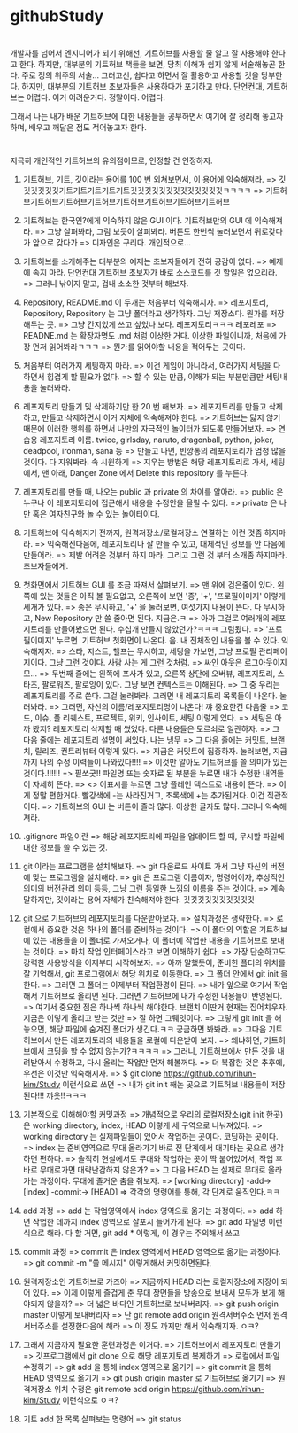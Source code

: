 # githubStudy

#
개발자를 넘어서 엔지니어가 되기 위해선, 기트허브를 사용할 줄 알고 잘 사용해야 한다고 한다.
하지만, 대부분의 기트허브 책들을 보면, 당최 이해가 쉽지 않게 서술해놓곤 한다.
주로 정의 위주의 서술... 그러고선, 쉽다고 하면서 잘 활용하고 사용할 것을 당부한다.
하지만, 대부분의 기트허브 초보자들은 사용하다가 포기하고 만다.
단언컨대, 기트허브는 어렵다. 이거 어려운거다. 정말이다. 어렵다.

그래서 나는 내가 배운 기트허브에 대한 내용들을 공부하면서 여기에 잘 정리해 놓고자 하며,
배우고 깨달은 점도 적어놓고자 한다.

#
지극히 개인적인 기트허브의 유의점이므로, 인정할 건 인정하자.

1. 기트허브, 기트, 깃이라는 용어를 100 번 외쳐보면서, 이 용어에 익숙해져라.
=> 깃깃깃깃깃깃기트기트기트기트기트깃깃깃깃깃깃깃깃깃깃깃깃깃ㅋㅋㅋㅋ
=> 기트허브기트허브기트허브기트허브기트허브기트허브기트허브기트허브

2. 기트허브는 한국인?에게 익숙하지 않은 GUI 이다. 기트허브만의 GUI 에 익숙해져라.
=> 그냥 살펴봐라, 그림 보듯이 살펴봐라. 버튼도 한번씩 눌러보면서 뒤로갖다가 앞으로 갖다가
=> 디자인은 구리다. 개인적으로...

3. 기트허브를 소개해주는 대부분의 예제는 초보자들에게 전혀 공감이 없다.
=> 예제에 속지 마라. 단언컨대 기트허브 초보자가 바로 소스코드를 깃 할일은 없으리라.
=> 그러니 낚이지 말고, 겁내 소소한 것부터 해보자.

4. Repository, README.md 이 두개는 처음부터 익숙해지자.
=> 레포지토리, Repository, Repository 는 그냥 폴더라고 생각하자. 그냥 저장소다. 뭔가를 저장해두는 곳.
=> 그냥 간지있게 쓰고 싶었나 보다. 레포지토리ㅋㅋㅋ 레포레포
=> READNE.md 는 확장자명도 .md 처럼 이상한 거다. 이상한 파일이니까, 처음에 가장 먼저 읽어봐라ㅋㅋㅋ
=> 뭔가를 읽어야할 내용을 적어두는 곳이다.

5. 처음부터 여러가지 세팅하지 마라.
=> 이건 게임이 아니라서, 여러가지 세팅을 다 하면서 힘겹게 할 필요가 없다.
=> 할 수 있는 만큼, 이해가 되는 부분만큼만 세팅내용을 눌러봐라.

6. 레포지토리 만들기 및 삭제하기만 한 20 번 해보자.
=> 레포지토리를 만들고 삭제하고, 만들고 삭제하면서 이거 자체에 익숙해져야 한다.
=> 기트허브는 닳지 않기 때문에 이러한 행위를 하면서 나만의 자극적인 놀이터가 되도록 만들어보자.
=> 연습용 레포지토리 이름. twice, girlsday, naruto, dragonball, python, joker, deadpool, ironman, sana 등
=> 만들고 나면, 빈깡통의 레포지토리가 엄청 많을 것이다. 다 지워봐라. 속 시원하게
=> 지우는 방법은 해당 레포지토리로 가서, 세팅에서, 맨 아래, Danger Zone 에서 Delete this repository 를 누른다.

7. 레포지토리를 만들 때, 나오는 public 과 private 의 차이를 알아라.
=> public 은 누구나 이 레포지토리에 접근해서 내용을 수정안을 올릴 수 있다.
=> private 은 나만 혹은 여자친구와 놀 수 있는 놀이터이다.

8. 기트허브에 익숙해지기 전까지, 원격저장소/로컬저장소 연결하는 이런 것좀 하지마라.
=> 익숙해진다음에, 레포지토리나 잘 만들 수 있고, 대체적인 정보를 안 다음에 만들어라.
=> 제발 어려운 것부터 하지 마라. 그리고 그런 것 부터 소개좀 하지마라. 초보자들에게.

9. 첫화면에서 기트허브 GUI 를 조금 따져서 살펴보기.
=> 맨 위에 검은줄이 있다. 왼쪽에 있는 것들은 아직 볼 필요없고, 오른쪽에 보면 '종', '+', '프로필이미지' 이렇게 세개가 있다.
=> 종은 무시하고, '+' 을 눌러보면, 여섯가지 내용이 뜬다. 다 무시하고, New Repository 만 쓸 줄아면 된다. 지금은.ㅋ
=> 아까 그걸로 여러개의 레포지토리를 만들어봤으면 된다. 수십개 만들지 않았던가?ㅋㅋㅋ 그럼됬다.
=> '프로필이미지' 누르면  기트허브 첫화면이 나온다. 음. 내 전체적인 내용을 볼 수 있다. 익숙해지자.
=> 스타, 지스트, 헬프는 무시하고, 세팅을 가보면, 그냥 프로필 관리페이지이다. 그냥 그런 것이다. 사람 사는 게 그런 것처럼.
=> 싸인 아웃은 로그아웃이지 모...
=> 두번째 줄에는 왼쪽에 프사가 있고, 오른쪽 상단에 오버뷰, 레포지토리, 스타즈, 팔로워즈, 팔로잉이 있다. 그냥 보면 컨텍스트는 이해된다.
=> 그 중 우리는 레포지토리를 주로 쓴다. 그걸 눌러봐라. 그러면 내 레포지토리 목록들이 나온다. 눌러봐라.
=> 그러면, 자신의 이름/레포지토리명이 나온다! 꺄 중요한건 다음줄
=> 코드, 이슈, 풀 리퀘스트, 프로젝트, 위키, 인사이트, 세팅 이렇게 있다.
=> 세팅은 아까 봤지? 레포지토리 삭제할 때 썼었다. 다른 내용들은 모르쇠로 일관하자.
=> 그 다음 줄에는 레포지토리 설명이 써있다. 나는 냉무
=> 그 다음 줄에는 커밋트, 브랜치, 릴리즈, 컨트리뷰터 이렇게 있다.
=> 지금은 커밋트에 집중하자. 눌러보면, 지금까지 나의 수정 이력들이 나와있다!!!!
=> 이것만 알아도 기트허브를 쓸 의미가 있는 것이다.!!!!!!
=> 필쏘굿!! 파일명 또는 숫자로 된 부분을 누르면 내가 수정한 내역들이 자세히 뜬다.
=> <> 이표시를 누르면 그냥 플레인 텍스트로 내용이 뜬다.
=> 이게 정말 편한거다. 빨강색에 -는 사라진거고, 초록색에 +는 추가된거다. 이건 직관적이다.
=> 기트허브의 GUI 는 버튼이 졸라 많다. 이상한 글자도 많다. 그러니 익숙해져라.

10. .gitignore 파일이란
=> 해당 레포지토리에 파일을 업데이트 할 때, 무시할 파일에 대한 정보를 쓸 수 있는 것.

11. git 이라는 프로그램을 설치해보자.
=> git 다운로드 사이트 가서 그냥 자신의 버전에 맞는 프로그램을 설치해라. 
=> git 은 프로그램 이름이자, 명령어이자, 추상적인 의미의 버전관리 의미 등등, 그냥 그런 동일한 느낌의 이름을 주는 것이다.
=> 계속 말하지만, 깃이라는 용어 자체가 친숙해져야 한다. 깃깃깃깃깃깃깃깃깃깃

12. git 으로 기트허브의 레포지토리를 다운받아보자.
=> 설치과정은 생략한다.
=> 로컬에서 중요한 것은 하나의 폴더를 준비하는 것이다.
=> 이 폴더의 역할은 기트허브에 있는 내용들을 이 폴더로 가져오거나, 이 폴더에 작업한 내용을 기트허브로 보내는 것이다.
=> 마치 작업 인터페이스라고 보면 이해하기 쉽다.
=> 가장 단순하고도 강력한 사용방식을 이제부터 시작해보자.
=> 아까 말했듯이, 준비한 폴더의 위치를 잘 기억해서, git 프로그램에서 해당 위치로 이동한다.
=> 그 폴더 안에서 git init 을 한다.
=> 그러면 그 폴더는 이제부터 작업환경이 된다.
=> 내가 앞으로 여기서 작업해서 기트허브로 올리면 된다. 그러면 기트허브에 내가 수정한 내용들이 반영된다.
=> 여기서 중요한 점은 하나씩 하나씩 해야한다. 브랜치 이딴거 현재는 집어치우자. 지금은 이렇게 올리고 받는 것만
=> 잘 하면 그뤠잇이다.
=> 그렇게 git init 을 해 놓으면, 해당 파일에 숨겨진 폴더가 생긴다.ㅋㅋ 궁금하면 봐봐라.
=> 그다음 기트허브에서 만든 레포지토리의 내용들을 로컬에 다운받아 보자.
=> 왜냐하면, 기트허브에서 코딩을 할 수 없지 않는가?ㅋㅋㅋㅋ
=> 그러니, 기트허브에서 만든 것을 내려받아서 수정하고, 다시 올리는 작업만 먼저 해볼꺼다.
=> 더 복잡한 것은 추후에, 우선은 이것만 익숙해지자.
=> $ git clone https://github.com/rihun-kim/Study 이런식으로 쓰면 
=> 내가 git init 해논 곳으로 기트허브 내용들이 저장된다!!! 꺄옷!!ㅋㅋㅋ

13. 기본적으로 이해해야할 커밋과정
=> 개념적으로 우리의 로컬저장소(git init 한곳) 은 working directory, index, HEAD 이렇게 세 구역으로 나눠져있다.
=> working directory 는 실제파일들이 있어서 작업하는 곳이다. 코딩하는 곳이다.
=> index 는 준비영역으로 무대 올라가기 바로 전 단계에서 대기타는 곳으로 생각하면 편하다.
=> 솔직히 현실에서도 무대와 작업하는 곳이 딱 붙어있어서, 작업 후 바로 무대로가면 대략난감하지 않은가?
=> 그 다음 HEAD 는 실제로 무대로 올라가는 과정이다. 무대에 즐거운 춤을 춰보자.
=> [working directory] -add-> [index] -commit-> [HEAD]
=> 각각의 명령어를 통해, 각 단계로 움직인다.ㅋㅋ

14. add 과정
=> add 는 작업영역에서 index 영역으로 옮기는 과정이다.
=> add 하면 작업한 데까지 index 영역으로 살포시 들어가게 된다.
=> git add 파일명 이런식으로 해라. 다 할 거면, git add * 이렇게, 이 경우는 주의해서 쓰고

15. commit 과정
=> commit 은 index 영역에서 HEAD 영역으로 옮기는 과정이다.
=> git commit -m "쓸 메시지" 이렇게해서 커밋하면된다,

16. 원격저장소인 기트허브로 가즈아
=> 지금까지 HEAD 라는 로컬저장소에 저장이 되어 있다.
=> 이제 이렇게 즐겁게 춘 무대 장면들을 방송으로 보내서 모두가 보게 해야되지 않을까?
=> 더 넓은 바다인 기트허브로 보내버리자.
=> git push origin master 이렇게 보내버리자
=> 단 git remote add origin 원격서버주소 먼저 원격서버주소를 설정한다음에 해라
=> 이 정도 까지만 해서 익숙해지자. ㅇㅋ?

17. 그래서 지금까지 필요한 훈련과정은 이거다.
=> 기트허브에서 레포지토리 만들기
=> 깃프로그램에서 git clone 으로 해당 레포지토리 복제하기
=> 로컬에서 파일 수정하기
=> git add 을 통해 index 영역으로 옮기기
=> git commit 을 통해 HEAD 영역으로 옮기기
=> git push origin master 로 기트허브로 옮기기
=> 원격저장소 위치 수정은 git remote add origin https://github.com/rihun-kim/Study 이런식으로 ㅇㅋ?

18. 기트 add 한 목록 살펴보는 명령어
=> git status






